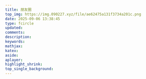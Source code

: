 ```yaml
---
title: 朋友圈
top_img: https://img.090227.xyz/file/ae62475a131f3734a201c.png
date: 2025-09-06 13:38:45
type: fcircle
updated:
comments:
description:
keywords:
mathjax:
katex:
aside:
aplayer:
highlight_shrink:
top_single_background:
---
```

